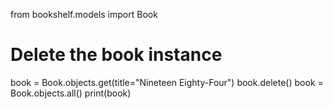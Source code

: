 from bookshelf.models import Book

# Delete the book instance
book = Book.objects.get(title="Nineteen Eighty-Four")
book.delete()
book = Book.objects.all()
print(book)
